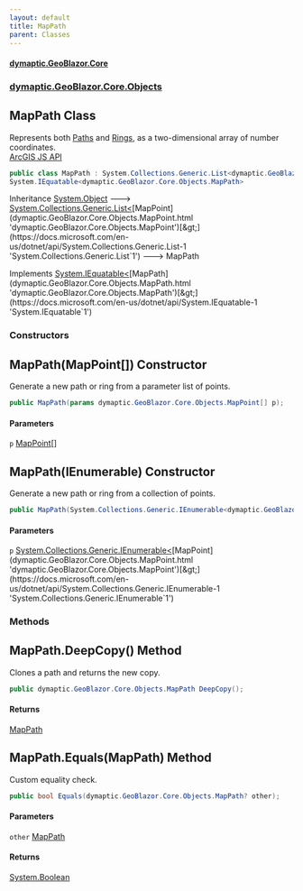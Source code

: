 ```yaml
---
layout: default
title: MapPath
parent: Classes
---
```

#### [dymaptic.GeoBlazor.Core](index.html 'index')
### [dymaptic.GeoBlazor.Core.Objects](index.html#dymaptic.GeoBlazor.Core.Objects 'dymaptic.GeoBlazor.Core.Objects')

## MapPath Class

Represents both [Paths](dymaptic.GeoBlazor.Core.Components.Geometries.PolyLine.html#dymaptic.GeoBlazor.Core.Components.Geometries.PolyLine.Paths 'dymaptic.GeoBlazor.Core.Components.Geometries.PolyLine.Paths') and [Rings](dymaptic.GeoBlazor.Core.Components.Geometries.Polygon.html#dymaptic.GeoBlazor.Core.Components.Geometries.Polygon.Rings 'dymaptic.GeoBlazor.Core.Components.Geometries.Polygon.Rings'), as a two-dimensional array of number coordinates.  
<a target="_blank" href="https://developers.arcgis.com/javascript/latest/api-reference/esri-geometry-Polyline.html#paths">ArcGIS JS API</a>

```csharp
public class MapPath : System.Collections.Generic.List<dymaptic.GeoBlazor.Core.Objects.MapPoint>,
System.IEquatable<dymaptic.GeoBlazor.Core.Objects.MapPath>
```

Inheritance [System.Object](https://docs.microsoft.com/en-us/dotnet/api/System.Object 'System.Object') &#129106; [System.Collections.Generic.List&lt;](https://docs.microsoft.com/en-us/dotnet/api/System.Collections.Generic.List-1 'System.Collections.Generic.List`1')[MapPoint](dymaptic.GeoBlazor.Core.Objects.MapPoint.html 'dymaptic.GeoBlazor.Core.Objects.MapPoint')[&gt;](https://docs.microsoft.com/en-us/dotnet/api/System.Collections.Generic.List-1 'System.Collections.Generic.List`1') &#129106; MapPath

Implements [System.IEquatable&lt;](https://docs.microsoft.com/en-us/dotnet/api/System.IEquatable-1 'System.IEquatable`1')[MapPath](dymaptic.GeoBlazor.Core.Objects.MapPath.html 'dymaptic.GeoBlazor.Core.Objects.MapPath')[&gt;](https://docs.microsoft.com/en-us/dotnet/api/System.IEquatable-1 'System.IEquatable`1')
### Constructors

<a name='dymaptic.GeoBlazor.Core.Objects.MapPath.MapPath(dymaptic.GeoBlazor.Core.Objects.MapPoint[])'></a>

## MapPath(MapPoint[]) Constructor

Generate a new path or ring from a parameter list of points.

```csharp
public MapPath(params dymaptic.GeoBlazor.Core.Objects.MapPoint[] p);
```
#### Parameters

<a name='dymaptic.GeoBlazor.Core.Objects.MapPath.MapPath(dymaptic.GeoBlazor.Core.Objects.MapPoint[]).p'></a>

`p` [MapPoint](dymaptic.GeoBlazor.Core.Objects.MapPoint.html 'dymaptic.GeoBlazor.Core.Objects.MapPoint')[[]](https://docs.microsoft.com/en-us/dotnet/api/System.Array 'System.Array')

<a name='dymaptic.GeoBlazor.Core.Objects.MapPath.MapPath(System.Collections.Generic.IEnumerable_dymaptic.GeoBlazor.Core.Objects.MapPoint_)'></a>

## MapPath(IEnumerable<MapPoint>) Constructor

Generate a new path or ring from a collection of points.

```csharp
public MapPath(System.Collections.Generic.IEnumerable<dymaptic.GeoBlazor.Core.Objects.MapPoint> p);
```
#### Parameters

<a name='dymaptic.GeoBlazor.Core.Objects.MapPath.MapPath(System.Collections.Generic.IEnumerable_dymaptic.GeoBlazor.Core.Objects.MapPoint_).p'></a>

`p` [System.Collections.Generic.IEnumerable&lt;](https://docs.microsoft.com/en-us/dotnet/api/System.Collections.Generic.IEnumerable-1 'System.Collections.Generic.IEnumerable`1')[MapPoint](dymaptic.GeoBlazor.Core.Objects.MapPoint.html 'dymaptic.GeoBlazor.Core.Objects.MapPoint')[&gt;](https://docs.microsoft.com/en-us/dotnet/api/System.Collections.Generic.IEnumerable-1 'System.Collections.Generic.IEnumerable`1')
### Methods

<a name='dymaptic.GeoBlazor.Core.Objects.MapPath.DeepCopy()'></a>

## MapPath.DeepCopy() Method

Clones a path and returns the new copy.

```csharp
public dymaptic.GeoBlazor.Core.Objects.MapPath DeepCopy();
```

#### Returns
[MapPath](dymaptic.GeoBlazor.Core.Objects.MapPath.html 'dymaptic.GeoBlazor.Core.Objects.MapPath')

<a name='dymaptic.GeoBlazor.Core.Objects.MapPath.Equals(dymaptic.GeoBlazor.Core.Objects.MapPath)'></a>

## MapPath.Equals(MapPath) Method

Custom equality check.

```csharp
public bool Equals(dymaptic.GeoBlazor.Core.Objects.MapPath? other);
```
#### Parameters

<a name='dymaptic.GeoBlazor.Core.Objects.MapPath.Equals(dymaptic.GeoBlazor.Core.Objects.MapPath).other'></a>

`other` [MapPath](dymaptic.GeoBlazor.Core.Objects.MapPath.html 'dymaptic.GeoBlazor.Core.Objects.MapPath')

#### Returns
[System.Boolean](https://docs.microsoft.com/en-us/dotnet/api/System.Boolean 'System.Boolean')
